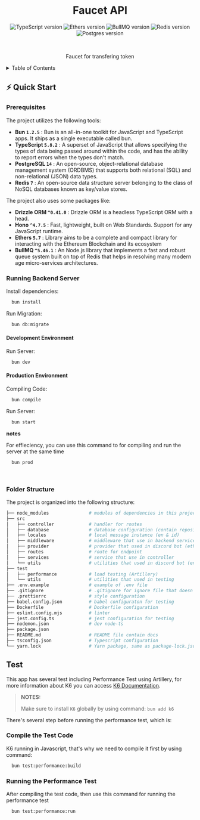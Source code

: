 <div align="center">

# Faucet API

![TypeScript version](https://img.shields.io/badge/TypeScript-5.6.3%2B-007ACC?style=for-the-badge&logo=typescript)
![Ethers version](https://img.shields.io/badge/Ethers/api-15.1.1-white?style=for-the-badge&logo=ethers)
![BullMQ version](https://img.shields.io/badge/BullMQ-15.1.1-red?style=for-the-badge&logo=bullmq)
![Redis version](https://img.shields.io/badge/Redis-7.0%2B-DC382D?style=for-the-badge&logo=redis)
![Postgres version](https://img.shields.io/badge/PostgreSQL-14.13-blue?style=for-the-badge&logo=postgreSQL)

<br/>

Faucet for transfering token

</div>

<!-- TABLE OF CONTENTS -->
<details>
  <summary>Table of Contents</summary>
  <ol>
    <li><a href="#quick-start">⚡️ Quick Start</a>
    <li><a href="#prerequisites">Prerequisites</a></li>
    <li><a href="#running-backend-server">Running Backend Server</a></li>
    <li><a href="#running-indexer">Running Indexer</a></li>
    <li><a href="#commands-options">⚙️ Commands & Options</a>
      <ul>
        <li><a href="#migration">Migration</a></li>
        <li><a href="#seeder">Seeder</a></li>
        <li><a href="#building-the-app">Building the App</a></li>
        <li><a href="#testing">Testing</a></li>
        <li><a href="#indexer-commands">Indexer Commands</a></li>
      </ul>
    </li>
    <li><a href="#documentation">📚 Documentation</a></li>
  </ol>
</details>

## ⚡️ Quick Start

### Prerequisites

The project utilizes the following tools:

- **Bun `1.2.5`** : Bun is an all-in-one toolkit for JavaScript and TypeScript apps. It ships as a single executable called bun.
- **TypeScript `5.8.2`** : A superset of JavaScript that allows specifying the types of data being passed around within the code, and has the ability to report errors when the types don't match.
- **PostgreSQL `14`** : An open-source, object-relational database management system (ORDBMS) that supports both relational (SQL) and non-relational (JSON) data types.
- **Redis `7`** : An open-source data structure server belonging to the class of NoSQL databases known as key/value stores.

The project also uses some packages like:

- **Drizzle ORM `^0.41.0`** : Drizzle ORM is a headless TypeScript ORM with a head.
- **Hono `^4.7.5`** : Fast, lightweight, built on Web Standards. Support for any JavaScript runtime.
- **Ethers `5.7`** : Library aims to be a complete and compact library for interacting with the Ethereum Blockchain and its ecosystem
- **BullMQ `^5.46.1`** : An Node.js library that implements a fast and robust queue system built on top of Redis that helps in resolving many modern age micro-services architectures.

### Running Backend Server

Install dependencies:

```bash
  bun install
```

Run Migration:

```bash
  bun db:migrate
```

#### Development Environment

Run Server:

```bash
  bun dev
```

#### Production Environment

Compiling Code:

```bash
  bun compile
```

Run Server:

```bash
  bun start
```

**notes**

For effieciency, you can use this command to for compiling and run the server at the same time

```bash
  bun prod
```

$~$

### Folder Structure

The project is organized into the following structure:

```bash
├── node_modules               # modules of dependencies in this project
├── src
│   ├── controller             # handler for routes
│   ├── database               # database configuration (contain repository, entities, migrations and datasource instance)
│   ├── locales                # local message instance (en & id)
│   ├── middleware             # middleware that use in backend service (custom, env, etc.)
│   ├── provider               # provider that used in discord bot (ethers.js, envConfig, etc)
│   ├── routes                 # route for endpoint
│   ├── services               # service that use in controller
│   └── utils                  # utilities that used in discord bot (enum, etc)
├── test
│   ├── performance            # load testing (Artillery)
│   └── utils                  # utilities that used in testing
├── .env.example               # example of .env file
├── .gitignore                 # .gitignore for ignore file that doesn't want to push to github
├── .prettierrc                # style configuration
├── babel.config.json          # babel configuraton for testing
├── Dockerfile                 # Dockerfile configuration
├── eslint.config.mjs          # linter
├── jest.config.ts             # jest configuration for testing
├── nodemon.json               # dev node-ts
├── package.json
├── README.md                  # README file contain docs
├── tsconfig.json              # Typescript configuration
└── yarn.lock                  # Yarn package, same as package-lock.json
```

## Test

This app has several test including Performance Test using Artillery, for more information about K6 you can access [K6 Documentation](https://k6.io).

> **NOTES:**
>
> Make sure to install `K6` globally by using command: `bun add k6`

There's several step before running the performance test, which is:

### Compile the Test Code

K6 running in Javascript, that's why we need to compile it first by using command:

```bash
  bun test:performance:build
```

### Running the Performance Test

After compiling the test code, then use this command for running the performance test

```bash
  bun test:performance:run
```
